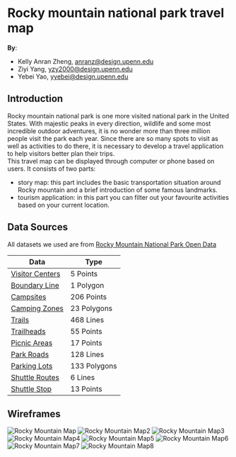 # Rocky mountain national park travel map

**By**:
* Kelly Anran Zheng, anranz@design.upenn.edu
* Ziyi Yang, yzy2000@design.upenn.edu
* Yebei Yao, yyebei@design.upenn.edu

## Introduction
Rocky mountain national park is one more visited national park in the United States. With majestic peaks in every direction, wildlife and some most incredible outdoor adventures, it is no wonder more than three million people visit the park each year. Since there are so many spots to visit as well as activities to do there, it is necessary to develop a travel application to help visitors better plan their trips.  
This travel map can be displayed through computer or phone based on users. It consists of two parts:
- story map: this part includes the basic transportation situation around Rocky mountain and a brief introduction of some famous landmarks.
- tourism application: in this part you can filter out your favourite activities based on your current location. 
## Data Sources
All datasets we used are from [Rocky Mountain National Park Open Data](https://romo-nps.opendata.arcgis.com/)

|       Data     |        Type            |
|----------------|-------------------------------|
|[Visitor Centers](https://romo-nps.opendata.arcgis.com/datasets/nps::rocky-mountain-national-park-visitor-centers/explore)|5 Points|
|[Boundary Line](https://romo-nps.opendata.arcgis.com/datasets/rocky-mountain-national-park-boundary-line/explore?location=40.355291%2C-105.702647%2C11.00)|1 Polygon|
|[Campsites](https://romo-nps.opendata.arcgis.com/datasets/backcountry-campsites-for-2017/explore?location=40.346309%2C-105.581208%2C11.00&showTable=true)|206 Points|
|[Camping Zones](https://romo-nps.opendata.arcgis.com/datasets/rocky-mountain-national-park-camping-zones/explore?location=40.281596%2C-105.606858%2C10.53)|23 Polygons|
|[Trails](https://romo-nps.opendata.arcgis.com/datasets/rocky-mountain-national-park-trails/explore?location=40.355947%2C-105.694379%2C11.00)|468 Lines|
|[Trailheads](https://romo-nps.opendata.arcgis.com/datasets/rocky-mountain-national-park-trailheads-pt/explore?location=40.324522%2C-105.679883%2C11.92&showTable=true)|55 Points|
|[Picnic Areas](https://romo-nps.opendata.arcgis.com/datasets/nps::rocky-mountain-national-park-picnic-areas/explore?location=40.260344%2C-105.610513%2C10.78)|17 Points|
|[Park Roads](https://romo-nps.opendata.arcgis.com/datasets/rocky-mountain-national-park-park-roads/explore?location=40.342530%2C-105.698910%2C11.75)|128 Lines|
|[Parking Lots](https://romo-nps.opendata.arcgis.com/datasets/nps::rocky-mountain-national-park-parking-lots/explore?location=40.266407%2C-105.835272%2C16.59)|133 Polygons|
|[Shuttle Routes](https://romo-nps.opendata.arcgis.com/datasets/rocky-mountain-national-park-shuttle-routes/explore?location=40.343616%2C-105.580170%2C13.70)|6 Lines|
|[Shuttle Stop](https://romo-nps.opendata.arcgis.com/datasets/rocky-mountain-national-park-shuttlestop-pt/explore?location=40.344708%2C-105.580136%2C13.75)|13 Points|
## Wireframes
![Rocky Mountain Map](https://user-images.githubusercontent.com/90070226/161394482-a9536561-3efc-47e4-affa-5762707d6939.jpg)
![Rocky Mountain Map2](https://user-images.githubusercontent.com/90070226/161394494-b4e55853-f2e9-4d68-9946-7e6b45ae8f90.jpg)
![Rocky Mountain Map3](https://user-images.githubusercontent.com/90070226/161394496-6cb0afda-1ac7-4079-82fd-a67f1ff67f54.jpg)
![Rocky Mountain Map4](https://user-images.githubusercontent.com/90070226/161394498-b23f2a74-817f-4789-a7f9-8f9d99ee4946.jpg)
![Rocky Mountain Map5](https://user-images.githubusercontent.com/90070226/161394505-dc9bf71f-87f1-4bb3-be51-5f33ad084d85.jpg)
![Rocky Mountain Map6](https://user-images.githubusercontent.com/90070226/161394508-f9e4e8c3-6c72-4d2f-879d-82d04a084266.jpg)
![Rocky Mountain Map7](https://user-images.githubusercontent.com/90070226/161394513-2592b00a-2be8-45c0-9f5f-91e6d867e930.jpg)
![Rocky Mountain Map8](https://user-images.githubusercontent.com/90070226/161394521-343cf0f3-007e-4e74-a30b-526950704564.jpg)

